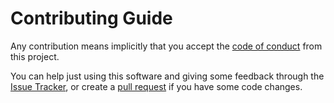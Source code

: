 # Contributing Guide

Any contribution means implicitly that you accept the [code of conduct](CODE_OF_CONDUCT.md)
from this project.

You can help just using this software and giving some feedback through the [Issue Tracker](https://github.com/ntrrg/ntdocutils/issues/),
or create a [pull request](https://github.com/ntrrg/ntdocutils/pull/new/master)
if you have some code changes.

